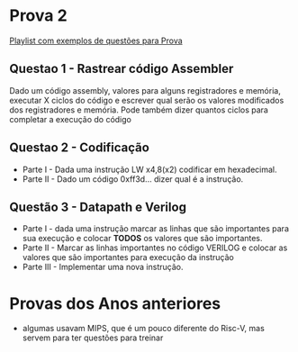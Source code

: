 # Prova 2

[Playlist com exemplos de questões para Prova](https://www.youtube.com/playlist?list=PLcvOyD_LMr6mgvBkzs7Xv3Tin8j_5_adv)

## Questao 1 - Rastrear código Assembler

Dado um código assembly, valores para alguns registradores e memória, executar X ciclos do código e escrever qual serão os valores modificados dos registradores e memória. Pode também dizer quantos ciclos para completar a execução do código

## Questao 2 - Codificação
 * Parte I - Dada uma instrução LW x4,8(x2) codificar em hexadecimal.
 * Parte II - Dado um código 0xff3d... dizer qual é a instrução.
 
 
 ## Questão 3 - Datapath e Verilog
 * Parte I - dada uma instrução marcar as linhas que são importantes para sua execução e colocar **TODOS** os valores que são importantes.
 * Parte II - Marcar as linhas importantes no código VERILOG e colocar as valores que são importantes para execução da instrução
 * Parte III - Implementar uma nova instrução.
 
 
 # Provas dos Anos anteriores 
   * algumas usavam MIPS, que é um pouco diferente do Risc-V, mas servem para ter questões para treinar
  
